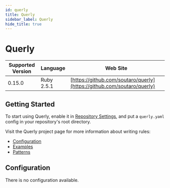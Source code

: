```yaml
---
id: querly
title: Querly
sidebar_label: Querly
hide_title: true
---
```


# Querly

| Supported Version | Language | Web Site |
| ----------------- | -------- | -------- |
| 0.15.0 | Ruby 2.5.1 | [https://github.com/soutaro/querly](https://github.com/soutaro/querly) |

## Getting Started

To start using Querly, enable it in [Repository Settings](../../getting-started/repository-settings.md),
and put a `querly.yaml` config in your repository's root directory.

Visit the Querly project page for more information about writing rules:

* [Configuration](https://github.com/soutaro/querly/blob/master/manual/configuration.md)
* [Examples](https://github.com/soutaro/querly/blob/master/manual/examples.md)
* [Patterns](https://github.com/soutaro/querly/blob/master/manual/patterns.md)

## Configuration

There is no configuration available.

